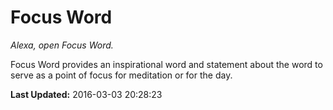 # Focus Word
*Alexa, open Focus Word.*

Focus Word provides an inspirational word and statement about the word to serve as a point of focus for meditation or for the day.

**Last Updated:** 2016-03-03 20:28:23